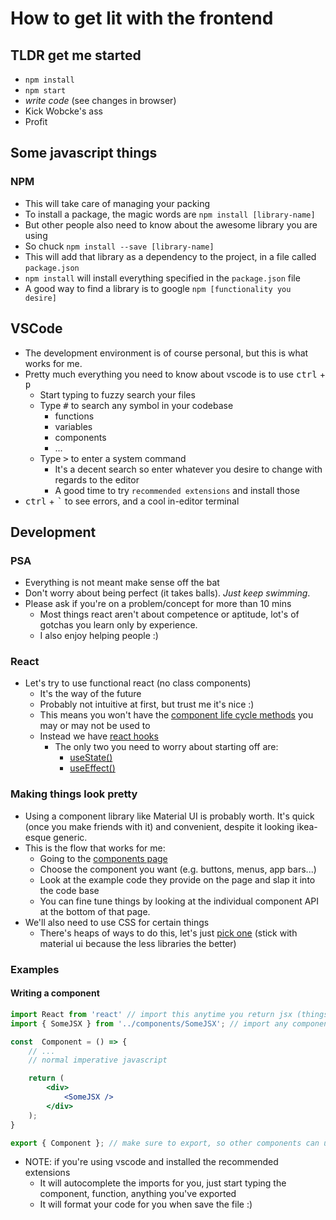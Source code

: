 # How to get lit with the frontend
## TLDR get me started
* `npm install`
* `npm start`
* *write code* (see changes in browser)
* Kick Wobcke's ass
* Profit
## Some javascript things
### NPM
* This will take care of managing your packing
* To install a package, the magic words are `npm install [library-name]`
* But other people also need to know about the awesome library you are using
* So chuck `npm install --save [library-name]`
* This will add that library as a dependency to the project, in a file called `package.json`
* `npm install` will install everything specified in the `package.json` file
* A good way to find a library is to google `npm [functionality you desire]`

## VSCode
* The development environment is of course personal, but this is what works for me.
* Pretty much everything you need to know about vscode is to use <kbd>ctrl</kbd> + <kbd>p</kbd>   
    * Start typing to fuzzy search your files
    * Type <kbd>#</kbd> to search any symbol in your codebase
        * functions
        * variables
        * components
        * ...
    * Type <kbd>></kbd> to enter a system command
        * It's a decent search so enter whatever you desire to change with regards to the editor
        * A good time to try `recommended extensions` and install those
* <kbd>ctrl</kbd> + <kbd>`</kbd> to see errors, and a cool in-editor terminal 

## Development
### PSA
* Everything is not meant make sense off the bat
* Don't worry about being perfect (it takes balls). *Just keep swimming*.
* Please ask if you're on a problem/concept for more than 10 mins
    * Most things react aren't about competence or aptitude, lot's of gotchas you learn only by experience.
    * I also enjoy helping people :)
### React
* Let's try to use functional react (no class components)
    * It's the way of the future
    * Probably not intuitive at first, but trust me it's nice :)
    * This means you won't have the [component life cycle methods](https://programmingwithmosh.com/javascript/react-lifecycle-methods/) you may or may not be used to
    * Instead we have [react hooks](https://reactjs.org/docs/hooks-intro.html)
        * The only two you need to worry about starting off are:
            * [useState()](https://reactjs.org/docs/hooks-state.html)
            * [useEffect()](https://reactjs.org/docs/hooks-effect.html)
### Making things look pretty
* Using a component library like Material UI is probably worth. It's quick (once you make friends with it) and convenient, despite it looking ikea-esque generic.
* This is the flow that works for me:
    * Going to the [components page](https://material-ui.com/components/buttons/)
    * Choose the component you want (e.g. buttons, menus, app bars...)
    * Look at the example code they provide on the page and slap it into the code base
    * You can fine tune things by looking at the individual component API at the bottom of that page.
* We'll also need to use CSS for certain things
    * There's heaps of ways to do this, let's just [pick one](https://material-ui.com/styles/basics/#hook-api) (stick with material ui because the less libraries the better)
### Examples
#### Writing a component
```jsx
import React from 'react' // import this anytime you return jsx (things with angle brackets)
import { SomeJSX } from '../components/SomeJSX'; // import any components you use

const  Component = () => {
    // ... 
    // normal imperative javascript

    return (
        <div>
            <SomeJSX />
        </div>
    );
}

export { Component }; // make sure to export, so other components can use this.
```
* NOTE: if you're using vscode and installed the recommended extensions
    * It will autocomplete the imports for you, just start typing the component, function, anything you've exported
    * It will format your code for you when save the file :)